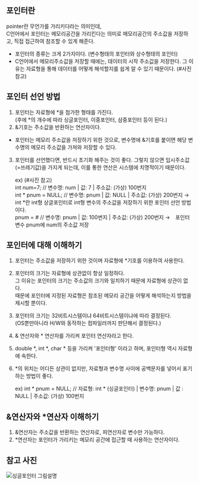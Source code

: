 ## 포인터란
pointer란 무언가를 가리키다라는 의미인데,   
C언어에서 포인터는 메모리공간을 가리킨다는 의미로 메모리공간의 주소값을 저장하고, 직접 접근하여 참조할 수 있게 해준다.   

 * 포인터의 종류는 크게 2가지이다. (변수형태의 포인터와 상수형태의 포인터)   
 * C언어에서 메모리주소값을 저장할 때에는, 데이터의 시작 주소값을 저장한다. 그 이유는 자료형을 통해 데이터를 어떻게 해석할지를 쉽게 알 수 있기 때문이다. (#사진 참고)  

## 포인터 선언 방법
1. 포인터는 자료형에 *을 첨가한 형태를 가진다.    
  (후에 *의 개수에 따라 싱글포인터, 이중포인터, 삼중포인터 등이 된다.)   
2. &기호는 주소값을 반환하는 연산자이다.   
  * 포인터는 메모리 주소값을 저장하기 위한 것으로, 변수명에 &기호를 붙이면 해당 변수명의 메모리 주소값을 가져와 저장할 수 있다.   
3. 포인터를 선언했다면, 반드시 초기화 해주는 것이 좋다. 그렇지 않으면 임시주소값(=쓰레기값)을 가지게 되는데, 이를 통한 연산은 시스템에 치명적이기 때문이다.   

   ex) (#사진 참고)   
   int num=7;           // 변수명: num  | 값: 7       | 주소값: (가상) 100번지   
   int * pnum = NULL;   // 변수명: pnum | 값: NULL    | 주소값: (가상) 200번지  → int *란 int형 상글포인터로 int형 변수의 주소값을 저장하기 위한 포인터 선언 방법이다.   
   pnum = &num;         // 변수명: pnum | 값: 100번지 | 주소값: (가상) 200번지  →　포인터 변수 pnum에 num의 주소값 저장    

## 포인터에 대해 이해하기
1. 포인터는 주소값을 저장하기 위한 것이며 자료형에 *기호를 이용하여 사용한다.   
2. 포인터의 크기는 자료형에 상관없이 항상 일정하다.   
   그 이유는 포인터의 크기는 주소값의 크기와 일치하기 때문에 자료형에 상관이 없다.   
   때문에 포인터에 지정된 자료형은 참조된 메모리 공간을 어떻게 해석하는지 방법을 제시할 뿐이다.   
3. 포인터의 크기는 32비트시스템이냐 64비트시스템이냐에 따라 결정된다.   
   (OS뿐만아니라 H/W와 동작하는 컴파일러까지 판단해서 결정된다.)   
4. & 연산자와 * 연산자를 가리켜 포인터 연산자라고 한다.   
5. double *, int *, char * 등을 가리켜 '포인터형' 이라고 하며, 포인터형 역시 자료형에 속한다.   
6. *의 위치는 어디든 상관이 없지만, 자료형과 변수명 사이에 공백문자를 넣어서 표기하는 방법이 좋다.   

   ex) int * pnum = NULL; // 자료형: int * (싱글포인터) | 변수명: pnum | 값 : NULL | 주소값: (가상) 100번지

## &연산자와 *연산자 이해하기
1. &연산자는 주소값을 반환하는 연산자로, 피연산자로 변수만 가능하다.   
2. *연산자는 포인터가 가리키는 메모리 공간에 접근할 때 사용하는 연산자이다.   

## 참고 사진
![싱글포인터 그림설명](https://user-images.githubusercontent.com/32609010/92361443-56c62200-f129-11ea-9ba0-70bf90f92a8d.jpg)

